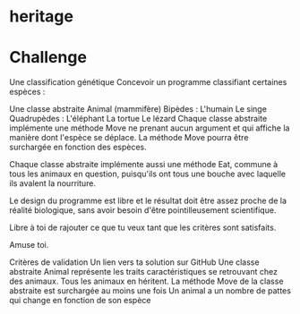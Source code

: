 # heritage
# Challenge
Une classification génétique
Concevoir un programme classifiant certaines espèces :

Une classe abstraite Animal (mammifère)
Bipèdes :
L'humain
Le singe
Quadrupèdes :
L'éléphant
La tortue
Le lézard
Chaque classe abstraite implémente une méthode Move ne prenant aucun argument et qui affiche la manière dont l'espèce se déplace. La méthode Move pourra être surchargée en fonction des espèces.

Chaque classe abstraite implémente aussi une méthode Eat, commune à tous les animaux en question, puisqu'ils ont tous une bouche avec laquelle ils avalent la nourriture.

Le design du programme est libre et le résultat doit être assez proche de la réalité biologique, sans avoir besoin d'être pointilleusement scientifique.

Libre à toi de rajouter ce que tu veux tant que les critères sont satisfaits.

Amuse toi.

Critères de validation
Un lien vers ta solution sur GitHub
Une classe abstraite Animal représente les traits caractéristiques se retrouvant chez des animaux. Tous les animaux en héritent.
La méthode Move de la classe abstraite est surchargée au moins une fois
Un animal a un nombre de pattes qui change en fonction de son espèce
